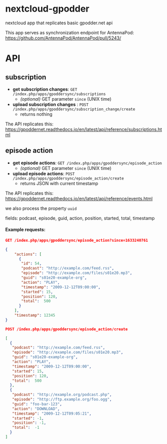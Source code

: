 # nextcloud-gpodder
nextcloud app that replicates basic gpodder.net api 

This app serves as synchronization endpoint for AntennaPod: https://github.com/AntennaPod/AntennaPod/pull/5243/

# API
## subscription
* **get subscription changes**: `GET /index.php/apps/gpoddersync/subscriptions`
	* *(optional)* GET parameter `since` (UNIX time)
* **upload subscription changes** : `POST /index.php/apps/gpoddersync/subscription_change/create`
	* returns nothing

The API replicates this: https://gpoddernet.readthedocs.io/en/latest/api/reference/subscriptions.html

## episode action
* **get episode actions**: `GET /index.php/apps/gpoddersync/episode_action`
	* *(optional)* GET parameter `since` (UNIX time)
* **upload episode actions**: `POST /index.php/apps/gpoddersync/episode_action/create`
  * returns JSON with current timestamp

The API replicates this: https://gpoddernet.readthedocs.io/en/latest/api/reference/events.html

we also process the property `uuid`

fields: podcast, episode, guid, action, position, started, total, timestamp


#### Example requests:
```json
GET /index.php/apps/gpoddersync/episode_action?since=1633240761

{
    "actions": [
      {
       "id": 54, 
       "podcast": "http://example.com/feed.rss",
       "episode": "http://example.com/files/s01e20.mp3",
       "guid": "s01e20-example-org",
       "action": "PLAY",
       "timestamp": "2009-12-12T09:00:00",
       "started": 15,
       "position": 120,
       "total":  500
      }
    ],
    "timestamp": 12345
}
```
```json
POST /index.php/apps/gpoddersync/episode_action/create

[
  {
   "podcast": "http://example.com/feed.rss",
   "episode": "http://example.com/files/s01e20.mp3",
   "guid": "s01e20-example-org",
   "action": "PLAY",
   "timestamp": "2009-12-12T09:00:00",
   "started": 15,
   "position": 120,
   "total":  500
  },
  {
   "podcast": "http://example.org/podcast.php",
   "episode": "http://ftp.example.org/foo.ogg",
   "guid": "foo-bar-123",
   "action": "DOWNLOAD",
   "timestamp": "2009-12-12T09:05:21",
   "started": -1,
   "position": -1,
   "total":  -1
  }
]
```